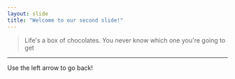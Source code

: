 ```yaml
---
layout: slide
title: "Welcome to our second slide!"
---
```

>Life's a box of chocolates. You never know which one you're going to get
---
Use the left arrow to go back!
